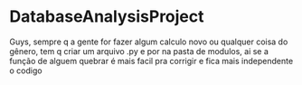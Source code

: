 # DatabaseAnalysisProject

Guys, sempre q a gente for fazer algum calculo novo ou qualquer coisa do gênero, tem q criar um arquivo .py e por na pasta de modulos, ai se a função de alguem quebrar é mais facil pra corrigir e fica mais independente o codigo